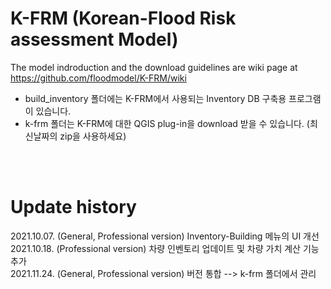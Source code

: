 # K-FRM (Korean-Flood Risk assessment Model)
The model indroduction and the download guidelines are wiki page at https://github.com/floodmodel/K-FRM/wiki <br/>
* build_inventory 폴더에는 K-FRM에서 사용되는 Inventory DB 구축용 프로그램이 있습니다.
* k-frm 폴더는 K-FRM에 대한 QGIS plug-in을 download 받을 수 있습니다.  (최신날짜의 zip을 사용하세요)


<br/><br/>

# Update history
2021.10.07. (General, Professional version) Inventory-Building 메뉴의 UI 개선 <br/>
2021.10.18. (Professional version) 차량 인벤토리 업데이트 및 차량 가치 계산 기능 추가 <br/>
2021.11.24. (General, Professional version) 버전 통합 -->  k-frm 폴더에서 관리 <br/>
